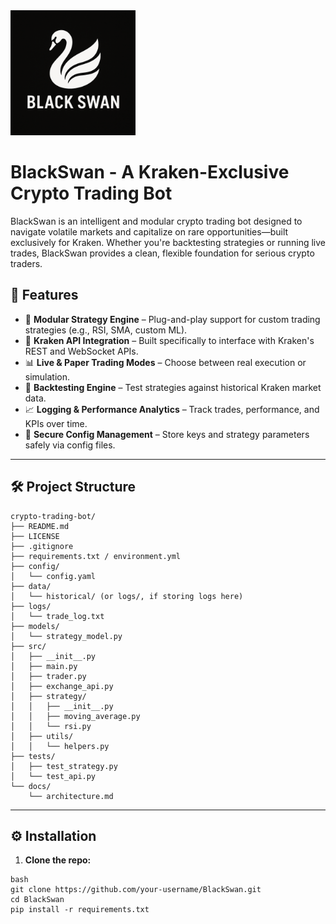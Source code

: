 <img src="BS_logo.png" alt="drawing" width="200"> 

# BlackSwan - A Kraken-Exclusive Crypto Trading Bot

BlackSwan is an intelligent and modular crypto trading bot designed to navigate volatile markets and capitalize on rare opportunities—built exclusively for Kraken. Whether you're backtesting strategies or running live trades, BlackSwan provides a clean, flexible foundation for serious crypto traders.

## 🚀 Features

- 🧠 **Modular Strategy Engine** – Plug-and-play support for custom trading strategies (e.g., RSI, SMA, custom ML).
- 🐙 **Kraken API Integration** – Built specifically to interface with Kraken's REST and WebSocket APIs.
- 📊 **Live & Paper Trading Modes** – Choose between real execution or simulation.
- 🧪 **Backtesting Engine** – Test strategies against historical Kraken market data.
- 📈 **Logging & Performance Analytics** – Track trades, performance, and KPIs over time.
- 🔐 **Secure Config Management** – Store keys and strategy parameters safely via config files.

---

## 🛠️ Project Structure

```
crypto-trading-bot/
├── README.md
├── LICENSE
├── .gitignore
├── requirements.txt / environment.yml
├── config/
│   └── config.yaml
├── data/
│   └── historical/ (or logs/, if storing logs here)
├── logs/
│   └── trade_log.txt
├── models/
│   └── strategy_model.py
├── src/
│   ├── __init__.py
│   ├── main.py
│   ├── trader.py
│   ├── exchange_api.py
│   ├── strategy/
│   │   ├── __init__.py
│   │   ├── moving_average.py
│   │   └── rsi.py
│   ├── utils/
│   │   └── helpers.py
├── tests/
│   ├── test_strategy.py
│   └── test_api.py
└── docs/
    └── architecture.md
```

---

## ⚙️ Installation

1. **Clone the repo:**
```
bash
git clone https://github.com/your-username/BlackSwan.git
cd BlackSwan
pip install -r requirements.txt
```
